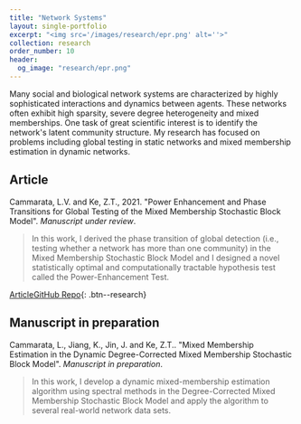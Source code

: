 ```yaml
---
title: "Network Systems"
layout: single-portfolio
excerpt: "<img src='/images/research/epr.png' alt=''>"
collection: research
order_number: 10
header: 
  og_image: "research/epr.png"
---
```

Many social and biological network systems are characterized by highly sophisticated interactions and dynamics between agents. These networks often exhibit high sparsity, severe degree heterogeneity and mixed memberships. One task of great scientific interest is to identify the network's latent community structure. My research has focused on problems including global testing in static networks and mixed membership estimation in dynamic networks.

## Article

Cammarata, L.V. and Ke, Z.T., 2021. "Power Enhancement and Phase Transitions for Global Testing of the Mixed Membership Stochastic Block Model". *Manuscript under review*.

> In this work, I derived the phase transition of global detection (i.e., testing whether a network has more than one community) in the Mixed Membership Stochastic Block Model and I designed a novel statistically optimal and computationally tractable hypothesis test called the Power-Enhancement Test.
> 
[Article]()[GitHub Repo](){: .btn--research}

## Manuscript in preparation

Cammarata, L., Jiang, K., Jin, J. and Ke, Z.T.. "Mixed Membership Estimation in the Dynamic Degree-Corrected Mixed Membership Stochastic Block Model". *Manuscript in preparation*.

> In this work, I develop a dynamic mixed-membership estimation algorithm using spectral methods in the Degree-Corrected Mixed Membership Stochastic Block Model and apply the algorithm to several real-world network data sets.
